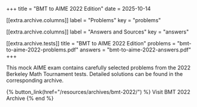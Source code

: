 +++
title = "BMT to AIME 2022 Edition"
date = 2025-10-14

[[extra.archive.columns]]
label = "Problems"
key = "problems"

[[extra.archive.columns]]
label = "Answers and Sources"
key = "answers"

[[extra.archive.tests]]
title = "BMT to AIME 2022 Edition"
problems = "bmt-to-aime-2022-problems.pdf"
answers = "bmt-to-aime-2022-answers.pdf"
+++

This mock AIME exam contains carefully selected problems from the 2022 Berkeley
Math Tournament tests. Detailed solutions can be found in the corresponding
archive.

{% button_link(href="/resources/archives/bmt-2022/") %}
Visit BMT 2022 Archive
{% end %}
